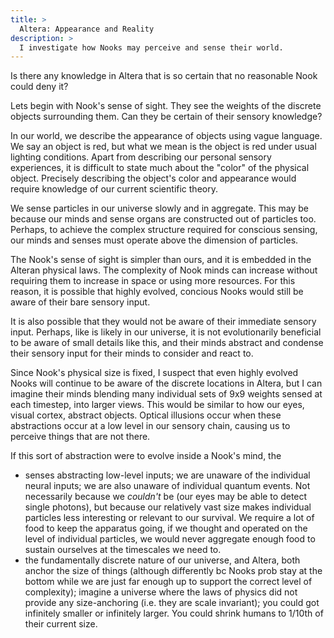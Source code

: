 ```yaml
---
title: >
  Altera: Appearance and Reality
description: >
  I investigate how Nooks may perceive and sense their world.
---
```


Is there any knowledge in Altera that is so certain that no reasonable Nook could deny it?

Lets begin with Nook's sense of sight.  They see the weights of the discrete objects surrounding them.  Can they be certain of their sensory knowledge?

In our world, we describe the appearance of objects using vague language.  We say an object is red, but what we mean is the object is red under usual lighting conditions.  Apart from describing our personal sensory experiences, it is difficult to state much about the "color" of the physical object.  Precisely describing the object's color and appearance would require knowledge of our current scientific theory.

We sense particles in our universe slowly and in aggregate.  This may be because our minds and sense organs are constructed out of particles too.  Perhaps, to achieve the complex structure required for conscious sensing, our minds and senses must operate above the dimension of particles.

The Nook's sense of sight is simpler than ours, and it is embedded in the Alteran physical laws.  The complexity of Nook minds can increase without requiring them to increase in space or using more resources.  For this reason, it is possible that highly evolved, concious Nooks would still be aware of their bare sensory input.

It is also possible that they would not be aware of their immediate sensory input.  Perhaps, like is likely in our universe, it is not evolutionarily beneficial to be aware of small details like this, and their minds abstract and condense their sensory input for their minds to consider and react to.

Since Nook's physical size is fixed, I suspect that even highly evolved Nooks will continue to be aware of the discrete locations in Altera, but I can imagine their minds blending many individual sets of 9x9 weights sensed at each timestep, into larger views.  This would be similar to how our eyes, visual cortex, abstract objects.  Optical illusions occur when these abstractions occur at a low level in our sensory chain, causing us to perceive things that are not there.

If this sort of abstraction were to evolve inside a Nook's mind, the

- senses abstracting low-level inputs; we are unaware of the individual neural inputs; we are also unaware of individual quantum events.  Not necessarily because we *couldn't* be (our eyes may be able to detect single photons), but because our relatively vast size makes individual particles less interesting or relevant to our survival.  We require a lot of food to keep the apparatus going, if we thought and operated on the level of individual particles, we would never aggregate enough food to sustain ourselves at the timescales we need to.
- the fundamentally discrete nature of our universe, and Altera, both anchor the size of things (although differently bc Nooks prob stay at the bottom while we are just far enough up to support the correct level of complexity); imagine a universe where the laws of physics did not provide any size-anchoring (i.e. they are scale invariant); you could got infinitely smaller or infinitely larger.  You could shrink humans to 1/10th of their current size.
